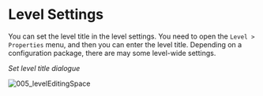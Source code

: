 # Level Settings

You can set the level title in the level settings. You need to open the `Level > Properties` menu, and then you can enter the level title. Depending on a configuration package, there are may some level-wide settings.

_Set level title dialogue_

![005_levelEditingSpace](../screenshots/LevelEditing/Menu_Level_title.png ':no-zoom')
